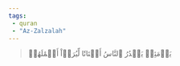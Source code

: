 ```yaml
---
tags: 
 - quran 
 - "Az-Zalzalah"
---
```


> يَوۡمَئِذٖ يَصۡدُرُ ٱلنَّاسُ أَشۡتَاتٗا لِّيُرَوۡاْ أَعۡمَٰلَهُمۡ
